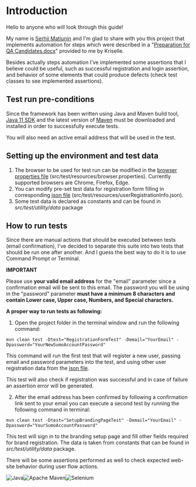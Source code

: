 # Introduction

Hello to anyone who will look through this guide!

My name is [Serhii Matiunin](https://linkedin.com/in/serhii-matiunin) and I'm glad to share with you this project that implements automation for steps which were described in a "[Preparation for QA Candidates.docx](https://docs.google.com/document/d/1nYdjMddDyipWqwU2T965mPGjDXx31NXn/edit?usp=drive_link&ouid=105646002999804056580&rtpof=true&sd=true)" provided to me by Kriselle.

Besides actually steps automation I've implemented some assertions that I believe could be useful, such as successful registration and login assertion, and behavior of some elements that could produce defects (check test classes to see implemented assertions).

## Test run pre-conditions

Since the framework has been written using Java and Maven build tool, [Java 11 SDK](https://www.oracle.com/ca-en/java/technologies/javase/jdk11-archive-downloads.html) and the latest version of [Maven](https://maven.apache.org/download.cgi) must be downloaded and installed in order to successfully execute tests.

You will also need an active email address that will be used in the test.

## Setting up the environment and test data

1. The browser to be used for test run can be modified in the [browser properties file](src/test/resources/browser.properties) (src/test/resources/browser.properties). Currently supported browsers are Chrome, Firefox, Edge.
2. You can modify pre-set test data for registration form filling in corresponding [json file](src/test/resources/userRegistrationInfo.json) (src/test/resources/userRegistrationInfo.json).
3. Some test data is declared as constants and can be found in _src/test/utility/data_ package

## How to run tests

Since there are manual actions that should be executed between tests (email confirmation), I've decided to separate this suite into two tests that should be run one after another. And I guess the best way to do it is to use Command Prompt or Terminal.

**IMPORTANT**

Please use **your valid email address** for the "email" parameter since a confirmation email will be sent to this email. The password you will be using in the "password" parameter **must have a minimum 8 characters and contain Lower case, Upper case, Numbers, and Special characters.**


**A proper way to run tests as following:**

1. Open the project folder in the terminal window and run the following command:

`mvn clean test -Dtest="RegistrationFormTest" -Demail="YourEmail" -Dpassword="YourNewSumoAccountPassword"`

This command will run the first test that will register a new user, passing email and password parameters into the test, and using other user registration data from the [json file](src/test/resources/userRegistrationInfo.json).

This test will also check if registration was successful and in case of failure an assertion error will be generated.

2. After the email address has been confirmed by following a confirmation link sent to your email you can execute a second test by running the following command in terminal:

`mvn clean test -Dtest="SetupBrandingPageTest" -Demail="YourEmail" -Dpassword="YourSumoAccountPassword"`

This test will sign in to the branding setup page and fill other fields required for brand registration. The data is taken from constants that can be found in _src/test/utility/data_ package.

There will be some assertions performed as well to check expected web-site behavior during user flow actions.

![Java](https://img.shields.io/badge/java-%23ED8B00.svg?style=for-the-badge&logo=openjdk&logoColor=white)![Apache Maven](https://img.shields.io/badge/Apache%20Maven-C71A36?style=for-the-badge&logo=Apache%20Maven&logoColor=white)![Selenium](https://img.shields.io/badge/-selenium-%43B02A?style=for-the-badge&logo=selenium&logoColor=white)
